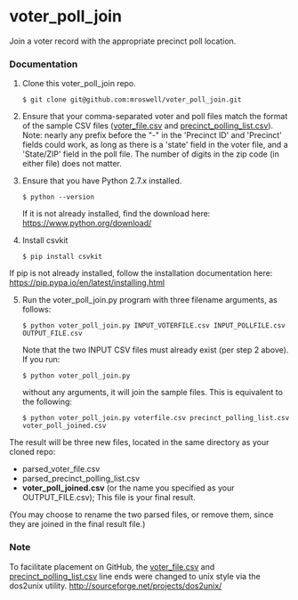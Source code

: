 voter_poll_join
=================

Join a voter record with the appropriate precinct poll location.


### Documentation

1. Clone this voter_poll_join repo.
   ```
   $ git clone git@github.com:mroswell/voter_poll_join.git
   ```

2. Ensure that your comma-separated voter and poll files match the format of the sample CSV files ([voter_file.csv](https://raw.githubusercontent.com/mroswell/voter_poll_join/master/voter_file.csv "voter_file.csv")  and [precinct_polling_list.csv](https://raw.githubusercontent.com/mroswell/voter_poll_join/master/precinct_polling_list.csv "precinct_polling_list.csv")). Note: nearly any prefix before the "-" in the 'Precinct ID' and 'Precinct' fields could work, as long as there is a 'state' field in the voter file, and a 'State/ZIP' field in the poll file. The number of digits in the zip code (in either file) does not matter.

3. Ensure that you have Python 2.7.x installed.
    ```
    $ python --version
    ```
    If it is not already installed, find the download here:
    https://www.python.org/download/

4. Install csvkit
    ```
    $ pip install csvkit
    ```
If pip is not already installed, follow the installation documentation here:
https://pip.pypa.io/en/latest/installing.html



5. Run the voter_poll_join.py program with three filename arguments, as follows:

    ```
    $ python voter_poll_join.py INPUT_VOTERFILE.csv INPUT_POLLFILE.csv OUTPUT_FILE.csv
    ```
    Note that the two INPUT CSV files must already exist (per step 2 above). If you run:

    ```
    $ python voter_poll_join.py
    ```
    without any arguments, it will join the sample files. This is equivalent to the following:
    ```
   $ python voter_poll_join.py voterfile.csv precinct_polling_list.csv voter_poll_joined.csv
    ```

The result will be three new files, located in the same directory as your cloned repo:
 - parsed_voter_file.csv
 - parsed_precinct_polling_list.csv
 - __voter_poll_joined.csv__ (or the name you specified as your OUTPUT_FILE.csv); This file is your final result.

(You may choose to rename the two parsed files, or remove them, since they are joined in the final result file.)


### Note
To facilitate placement on GitHub, the [voter_file.csv](https://raw.githubusercontent.com/mroswell/voter_poll_join/master/voter_file.csv "voter_file.csv")  and [precinct_polling_list.csv](https://raw.githubusercontent.com/mroswell/voter_poll_join/master/precinct_polling_list.csv "precinct_polling_list.csv") line ends were changed to unix style via the dos2unix utility.
http://sourceforge.net/projects/dos2unix/

